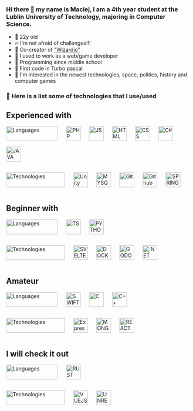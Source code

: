 ### Hi there 👋 my name is Maciej, I am a 4th year student at the Lublin University of Technology, majoring in Computer Science.

- 🎂 22y old
- 🔥 I'm not afraid of challenges!!!
- 🔭 Co-creator of <a href ="https://play.google.com/store/apps/details?id=wizard.io"> "Wizardio"</a>
- 🎩 I used to work as a web/game developer
- 👶 Programming since middle school
- 👴 First code in Turbo pascal
- 🧐 I'm interested in the newest technologies, space, politics, history and computer games

### 🧰 Here is a list some of technologies that I use/used

## Experienced with

<img 
  src="https://img.shields.io/badge/Languages-%231f2937"
  width="140"
  height="40"
  alt="Languages"
  align="left"
  style="padding: 0 20px 16px 0">
[<img src="https://cdn.jsdelivr.net/gh/devicons/devicon/icons/php/php-original.svg"
  width="40"
  height="40"
  alt="PHP"
  align="left"
  style="padding: 0 20px 16px 0">](https://www.php.net "PHP")
[<img src="https://cdn.jsdelivr.net/gh/devicons/devicon/icons/javascript/javascript-original.svg"
  width="40"
  height="40"
  alt="JS"
  align="left"
  style="padding: 0 20px 16px 0">](https://en.wikipedia.org/wiki/JavaScript "Javascript")
[<img src="https://cdn.jsdelivr.net/gh/devicons/devicon/icons/html5/html5-original.svg"
  width="40"
  height="40"
  alt="HTML"
  align="left"
  style="padding: 0 20px 16px 0">](https://en.wikipedia.org/wiki/HTML "HTML")
[<img src="https://cdn.jsdelivr.net/gh/devicons/devicon/icons/css3/css3-original.svg"
  width="40"
  height="40"
  alt="CSS"
  align="left"
  style="padding: 0 20px 16px 0">](https://en.wikipedia.org/wiki/CSS "CSS")
[<img src="https://cdn.jsdelivr.net/gh/devicons/devicon/icons/csharp/csharp-original.svg"
  width="40"
  height="40"
  align="left"
  alt="C#"
  style="padding: 0 20px 16px 0">](https://learn.microsoft.com/pl-pl/dotnet/csharp/ "C#")
[<img src="https://cdn.jsdelivr.net/gh/devicons/devicon/icons/java/java-original.svg"
  width="40"
  height="40"
  alt="JAVA"
  style="padding: 0 20px 16px 0">](https://www.java.com "Java")

<img 
  src="https://img.shields.io/badge/Technologies-%231f2937"
  width="160"
  height="40"
  alt="Technologies"
  align="left"
  style="padding: 0 20px 16px 0">
[<picture align="left"><source media="(prefers-color-scheme: light)" srcset="https://api.iconify.design/bi:unity.svg?color=%23000000" /><img align="left" width="40" height="40" alt="Unity" src="https://api.iconify.design/bi:unity.svg?color=%23ffffff" style="padding: 0 20px 16px 0"/></picture>](https://unity.com "Unity")
[<img src="https://cdn.jsdelivr.net/gh/devicons/devicon/icons/mysql/mysql-original.svg"
  width="40"
  height="40"
  alt="MYSQL"
  align="left"
  style="padding: 0 20px 16px 0">](https://www.mysql.com "MySQL")
[<img src="https://cdn.jsdelivr.net/gh/devicons/devicon/icons/git/git-original.svg"
  width="40"
  height="40"
  alt="Git"
  align="left"
  style="padding: 0 20px 16px 0">](https://git-scm.com "Git")
[<picture align="left"><source media="(prefers-color-scheme: light)" srcset="https://api.iconify.design/simple-icons:github.svg?color=%23000000" /><img align="left" width="40" height="40" alt="Github" src="https://api.iconify.design/simple-icons:github.svg?color=%23ffffff" style="padding: 0 20px 16px 0"/></picture>](https://github.com "Github")
[<img src="https://cdn.jsdelivr.net/gh/devicons/devicon/icons/spring/spring-original.svg"
  width="40"
  height="40"
  alt="SPRING"
  style="padding: 0 20px 16px 0">](https://spring.io "Spring")

## Beginner with

<img 
  src="https://img.shields.io/badge/Languages-%231f2937"
  width="140"
  height="40"
  alt="Languages"
  align="left"
  style="padding: 0 20px 16px 0">
[<img src="https://cdn.jsdelivr.net/gh/devicons/devicon/icons/typescript/typescript-original.svg"
  width="40"
  height="40"
  alt="TS"
  align="left"
  style="padding: 0 20px 16px 0">](https://www.typescriptlang.org "Typescript")
[<img src="https://cdn.jsdelivr.net/gh/devicons/devicon/icons/python/python-original.svg"
  width="40"
  height="40"
  alt="PYTHON"
  style="padding: 0 20px 16px 0">](https://www.python.org "Python")

<img 
  src="https://img.shields.io/badge/Technologies-%231f2937"
  width="160"
  height="40"
  alt="Technologies"
  align="left"
  style="padding: 0 20px 16px 0">
[<img src="https://cdn.jsdelivr.net/gh/devicons/devicon/icons/svelte/svelte-original.svg"
  width="40"
  height="40"
  alt="SVELTE"
  align="left"
  style="padding: 0 20px 16px 0">](https://svelte.dev "Svelte")
[<img src="https://cdn.jsdelivr.net/gh/devicons/devicon/icons/docker/docker-original.svg"
  width="40"
  height="40"
  alt="DOCKER"
  align="left"
  style="padding: 0 20px 16px 0">](https://www.docker.com "Docker")
[<img src="https://cdn.jsdelivr.net/gh/devicons/devicon/icons/godot/godot-original.svg"
  width="40"
  height="40"
  alt="GODOT"
  align="left"
  style="padding: 0 20px 16px 0">](https://godotengine.org "Godot")
[<img width="40" height="40" alt=".NET" src="https://api.iconify.design/logos:dotnet.svg" style="padding: 0 20px 16px 0">](https://learn.microsoft.com/en-us/dotnet/ ".NET")

## Amateur

<img 
  src="https://img.shields.io/badge/Languages-%231f2937"
  width="140"
  height="40"
  alt="Languages"
  align="left"
  style="padding: 0 20px 16px 0">

[<img src="https://cdn.jsdelivr.net/gh/devicons/devicon/icons/swift/swift-original.svg"
  width="40"
  height="40"
  alt="SWIFT"
  align="left"
  style="padding: 0 20px 16px 0">](https://www.swift.org "Swift")
[<img src="https://cdn.jsdelivr.net/gh/devicons/devicon/icons/c/c-original.svg"
  width="40"
  height="40"
  alt="C"
  align="left"
  style="padding: 0 20px 16px 0">](https://en.wikipedia.org/wiki/C_(programming_language) "C")
[<img src="https://cdn.jsdelivr.net/gh/devicons/devicon/icons/cplusplus/cplusplus-original.svg"
  width="40"
  height="40"
  alt="C++"
  style="padding: 0 20px 16px 0">](https://en.wikipedia.org/wiki/C%2B%2B "C++")

<img 
  src="https://img.shields.io/badge/Technologies-%231f2937"
  width="160"
  height="40"
  alt="Technologies"
  align="left"
  style="padding: 0 20px 16px 0">
[<picture align="left"><source media="(prefers-color-scheme: light)" srcset="https://api.iconify.design/simple-icons:express.svg?color=%23000000" /><img align="left" width="40" height="40" alt="Express.js" src="https://api.iconify.design/simple-icons:express.svg?color=%23ffffff" style="padding: 0 20px 16px 0"/></picture>](https://expressjs.com "Express.js")
[<img src="https://cdn.jsdelivr.net/gh/devicons/devicon/icons/mongodb/mongodb-original.svg"
  width="40"
  height="40"
  alt="MONGODB"
  align="left"
  style="padding: 0 20px 16px 0">](https://mongodb.com "MongoDB")
[<img src="https://cdn.jsdelivr.net/gh/devicons/devicon/icons/react/react-original.svg"
  width="40"
  height="40"
  alt="REACT"
  style="padding: 0 20px 16px 0">](https://react.dev "React")

## I will check it out

<img 
  src="https://img.shields.io/badge/Languages-%231f2937"
  width="140"
  height="40"
  alt="Languages"
  align="left"
  style="padding: 0 20px 16px 0">

[<img
  src="https://api.iconify.design/vscode-icons:file-type-rust.svg"
  width="40"
  height="40"
  alt="RUST"
  style="padding: 0 20px 16px 0">](https://www.rust-lang.org "Rust")
  
  

<img 
  src="https://img.shields.io/badge/Technologies-%231f2937"
  width="160"
  height="40"
  alt="Technologies"
  align="left"
  style="padding: 0 20px 16px 0">
[<img src="https://cdn.jsdelivr.net/gh/devicons/devicon/icons/vuejs/vuejs-original.svg"
  width="40"
  height="40"
  alt="VUEJS"
  align="left"
  style="padding: 0 20px 16px 0">](https://vuejs.org "Vue.js")
[<picture align="left"><source media="(prefers-color-scheme: light)" srcset="https://api.iconify.design/simple-icons:unrealengine.svg?color=%23000000" /><img align="left" width="40" height="40" alt="UNREALENGINE" src="https://api.iconify.design/simple-icons:unrealengine.svg?color=%23ffffff" style="padding: 0 20px 16px 0"/></picture>](https://www.unrealengine.com/en-US/ "Unreal Engine")

<!--
**potrec/potrec** is a ✨ _special_ ✨ repository because its `README.md` (this file) appears on your GitHub profile.

Here are some ideas to get you started:

- 🔭 I’m currently working on ...
- 🌱 I’m currently learning ...
- 👯 I’m looking to collaborate on ...
- 🤔 I’m looking for help with ...
- 💬 Ask me about ...
- 📫 How to reach me: ...
- 😄 Pronouns: ...
- ⚡ Fun fact: ...
-->
